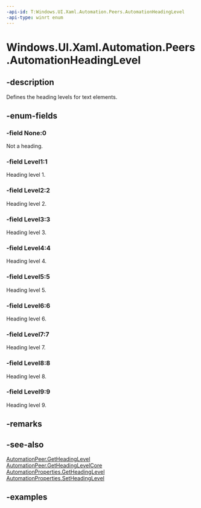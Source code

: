 ```yaml
---
-api-id: T:Windows.UI.Xaml.Automation.Peers.AutomationHeadingLevel
-api-type: winrt enum
---
```


<!-- Enumeration syntax.
public enum AutomationHeadingLevel : int 
-->

# Windows.UI.Xaml.Automation.Peers.AutomationHeadingLevel

## -description
Defines the heading levels for text elements.

## -enum-fields
### -field None:0
Not a heading.

### -field Level1:1
Heading level 1.

### -field Level2:2
Heading level 2.

### -field Level3:3
Heading level 3.

### -field Level4:4
Heading level 4.

### -field Level5:5
Heading level 5.

### -field Level6:6
Heading level 6.

### -field Level7:7
Heading level 7.

### -field Level8:8
Heading level 8.

### -field Level9:9
Heading level 9.

## -remarks

## -see-also
[AutomationPeer.GetHeadingLevel](automationpeer_getheadinglevel_1176568834.md)  
[AutomationPeer.GetHeadingLevelCore](automationpeer_getheadinglevelcore_1105552106.md)  
[AutomationProperties.GetHeadingLevel](../windows.ui.xaml.automation/automationproperties_getheadinglevel_655629781.md)  
[AutomationProperties.SetHeadingLevel](../windows.ui.xaml.automation/automationproperties_setheadinglevel_870496555.md)  

## -examples
